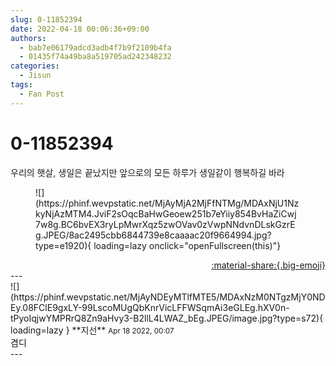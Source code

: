```yaml
---
slug: 0-11852394
date: 2022-04-18 00:06:36+09:00
authors:
  - bab7e06179adcd3adb4f7b9f2109b4fa
  - 01435f74a49ba8a519705ad242348232
categories:
  - Jisun
tags:
  - Fan Post
---
```


# 0-11852394

<div class="post-container" markdown="1">
<div class="content-container md-sidebar__scrollwrap" markdown="1">

우리의 햇살, 생일은 끝났지만 앞으로의 모든 하루가 생일같이 행복하길 바라 
<figure markdown="1">
![](https://phinf.wevpstatic.net/MjAyMjA2MjFfNTMg/MDAxNjU1NzkyNjAzMTM4.JviF2sOqcBaHwGeoew251b7eYiiy854BvHaZiCwj7w8g.BC6bvEX3ryLpMwrXqz5zwOVav0zVwpNNdvnDLskGzrEg.JPEG/8ac2495cbb6844739e8caaaac20f9664994.jpg?type=e1920){ loading=lazy onclick="openFullscreen(this)"}
</figure>


</div>
</div>

<div style="text-align: right;" markdown="1">
<a href="https://weverse.io/fromis9/fanpost/0-11852394" style="text-align: right;">:material-share:{.big-emoji}</a>
</div>
---

<div class="comments-container md-sidebar__scrollwrap" markdown="1">
<div class="comment" markdown="1">
<div class='id-container' markdown="1">
![](https://phinf.wevpstatic.net/MjAyNDEyMTlfMTE5/MDAxNzM0NTgzMjY0NDEy.08FClE9gxLY-99LscoMUgQbKnrVicLFFWSqmAi3eGLEg.hXV0n-tPyoIqjwYMPRrQ8Zn9aHvy3-B2llL4LWAZ_bEg.JPEG/image.jpg?type=s72){ loading=lazy }
**<span class="artist">지선</span>** <small>Apr 18 2022, 00:07</small><br>
</div>
<div class='comment-body' markdown="1">
겸디
</div>
</div>
</div>
---
